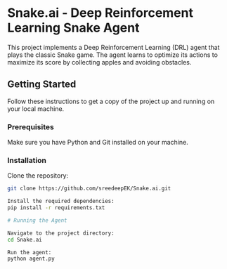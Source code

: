 # Snake.ai - Deep Reinforcement Learning Snake Agent

This project implements a Deep Reinforcement Learning (DRL) agent that plays the classic Snake game. The agent learns to optimize its actions to maximize its score by collecting apples and avoiding obstacles.

## Getting Started

Follow these instructions to get a copy of the project up and running on your local machine.

### Prerequisites

Make sure you have Python and Git installed on your machine.

### Installation

Clone the repository:
```bash
git clone https://github.com/sreedeepEK/Snake.ai.git

Install the required dependencies:
pip install -r requirements.txt

# Running the Agent

Navigate to the project directory:
cd Snake.ai

Run the agent:
python agent.py


